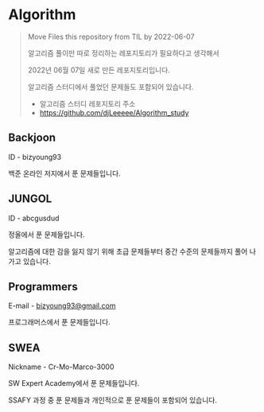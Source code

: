 # Algorithm

>Move Files this repository from TIL by 2022-06-07 
>
>알고리즘 풀이만 따로 정리하는 레포지토리가 필요하다고 생각해서 
>
>2022년 06월 07일 새로 만든 레포지토리입니다.
>
>알고리즘 스터디에서 풀었던 문제들도 포함되어 있습니다.
>
>- 알고리즘 스터디 레포지토리 주소
>  - https://github.com/djLeeeee/Algorithm_study



## Backjoon

ID - bizyoung93

백준 온라인 저지에서 푼 문제들입니다.



## JUNGOL

ID - abcgusdud

정올에서 푼 문제들입니다.

알고리즘에 대한 감을 잃지 않기 위해 초급 문제들부터 중간 수준의 문제들까지 풀어 나가고 있습니다.



## Programmers

E-mail - bizyoung93@gmail.com

프로그래머스에서 푼 문제들입니다.



## SWEA

Nickname - Cr-Mo-Marco-3000

SW Expert Academy에서 푼 문제들입니다.

SSAFY 과정 중 푼 문제들과 개인적으로 푼 문제들이 포함되어 있습니다.